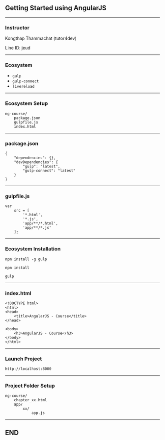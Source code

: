 ## Getting Started using AngularJS

---

### Instructor

Kongthap Thammachat (tutor4dev)

Line ID: jeud

---

### Ecosystem

- `gulp`
- `gulp-connect`
- `livereload`

---

### Ecosystem Setup

	ng-course/
		package.json
		gulpfile.js
		index.html

---

### package.json

	{
		"dependencies": {},
		"devDependencies": {
			"gulp": "latest",
			"gulp-connect": "latest"
		}
	}

---

### gulpfile.js

	var
		src = [
			'*.html',
			'*.js',
			'app/**/*.html',
			'app/**/*.js'
		];

---

### Ecosystem Installation

	npm install -g gulp

	npm install

	gulp

---

### index.html

	<!DOCTYPE html>
	<html>
	<head>
		<title>AngularJS - Course</title>
	</head>

	<body>
		<h3>AngularJS - Course</h3>
	</body>
	</html>

---

### Launch Project

	http://localhost:8000

---

### Project Folder Setup

	ng-course/
		chapter_xx.html
		app/
			xx/
				app.js

---

## END